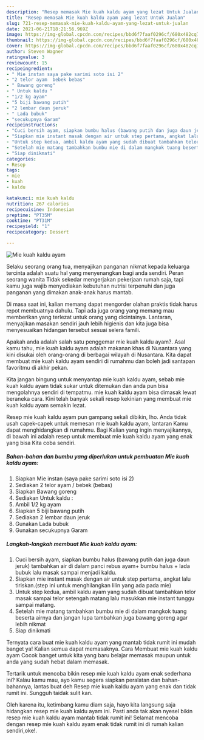 ```yaml
---
description: "Resep memasak Mie kuah kaldu ayam yang lezat Untuk Jualan"
title: "Resep memasak Mie kuah kaldu ayam yang lezat Untuk Jualan"
slug: 721-resep-memasak-mie-kuah-kaldu-ayam-yang-lezat-untuk-jualan
date: 2021-06-21T18:21:56.969Z
image: https://img-global.cpcdn.com/recipes/bbd6f7faaf0296cf/680x482cq70/mie-kuah-kaldu-ayam-foto-resep-utama.jpg
thumbnail: https://img-global.cpcdn.com/recipes/bbd6f7faaf0296cf/680x482cq70/mie-kuah-kaldu-ayam-foto-resep-utama.jpg
cover: https://img-global.cpcdn.com/recipes/bbd6f7faaf0296cf/680x482cq70/mie-kuah-kaldu-ayam-foto-resep-utama.jpg
author: Steven Wagner
ratingvalue: 3
reviewcount: 15
recipeingredient:
- " Mie instan saya pake sarimi soto isi 2"
- "2 telor ayam  bebek bebas"
- " Bawang goreng"
- " Untuk kaldu "
- "1/2 kg ayam"
- "5 biji bawang putih"
- "2 lembar daun jeruk"
- " Lada bubuk"
- "secukupnya Garam"
recipeinstructions:
- "Cuci bersih ayam, siapkan bumbu halus (bawang putih dan juga daun jeruk) tambahkan air di dalam panci rebus ayam+ bumbu halus + lada bubuk lalu masak sampai menjadi kaldu."
- "Siapkan mie instant masak dengan air untuk step pertama, angkat lalu tiriskan.(step ini untuk menghilangkan lilin yang ada pada mie)"
- "Untuk step kedua, ambil kaldu ayam yang sudah dibuat tambahkan telor masak sampai telor setengah matang lalu masukkan mie instant tunggu sampai matang."
- "Setelah mie matang tambahkan bumbu mie di dalam mangkok tuang beserta airnya dan jangan lupa tambahkan juga bawang goreng agar lebih nikmat"
- "Siap dinikmati"
categories:
- Resep
tags:
- mie
- kuah
- kaldu

katakunci: mie kuah kaldu 
nutrition: 267 calories
recipecuisine: Indonesian
preptime: "PT35M"
cooktime: "PT31M"
recipeyield: "1"
recipecategory: Dessert

---
```



![Mie kuah kaldu ayam](https://img-global.cpcdn.com/recipes/bbd6f7faaf0296cf/680x482cq70/mie-kuah-kaldu-ayam-foto-resep-utama.jpg)

Selaku seorang orang tua, menyajikan panganan nikmat kepada keluarga tercinta adalah suatu hal yang menyenangkan bagi anda sendiri. Peran seorang  wanita Tidak sekedar mengerjakan pekerjaan rumah saja, tapi kamu juga wajib menyediakan kebutuhan nutrisi terpenuhi dan juga panganan yang dimakan anak-anak harus mantab.

Di masa  saat ini, kalian memang dapat mengorder olahan praktis tidak harus repot membuatnya dahulu. Tapi ada juga orang yang memang mau memberikan yang terlezat untuk orang yang dicintainya. Lantaran, menyajikan masakan sendiri jauh lebih higienis dan kita juga bisa menyesuaikan hidangan tersebut sesuai selera famili. 



Apakah anda adalah salah satu penggemar mie kuah kaldu ayam?. Asal kamu tahu, mie kuah kaldu ayam adalah makanan khas di Nusantara yang kini disukai oleh orang-orang di berbagai wilayah di Nusantara. Kita dapat membuat mie kuah kaldu ayam sendiri di rumahmu dan boleh jadi santapan favoritmu di akhir pekan.

Kita jangan bingung untuk menyantap mie kuah kaldu ayam, sebab mie kuah kaldu ayam tidak sukar untuk ditemukan dan anda pun bisa mengolahnya sendiri di tempatmu. mie kuah kaldu ayam bisa dimasak lewat beraneka cara. Kini telah banyak sekali resep kekinian yang membuat mie kuah kaldu ayam semakin lezat.

Resep mie kuah kaldu ayam pun gampang sekali dibikin, lho. Anda tidak usah capek-capek untuk memesan mie kuah kaldu ayam, lantaran Kamu dapat menghidangkan di rumahmu. Bagi Kalian yang ingin menyajikannya, di bawah ini adalah resep untuk membuat mie kuah kaldu ayam yang enak yang bisa Kita coba sendiri.

<!--inarticleads1-->

##### Bahan-bahan dan bumbu yang diperlukan untuk pembuatan Mie kuah kaldu ayam:

1. Siapkan  Mie instan (saya pake sarimi soto isi 2)
1. Sediakan 2 telor ayam / bebek (bebas)
1. Siapkan  Bawang goreng
1. Sediakan  Untuk kaldu :
1. Ambil 1/2 kg ayam
1. Siapkan 5 biji bawang putih
1. Sediakan 2 lembar daun jeruk
1. Gunakan  Lada bubuk
1. Gunakan secukupnya Garam




<!--inarticleads2-->

##### Langkah-langkah membuat Mie kuah kaldu ayam:

1. Cuci bersih ayam, siapkan bumbu halus (bawang putih dan juga daun jeruk) tambahkan air di dalam panci rebus ayam+ bumbu halus + lada bubuk lalu masak sampai menjadi kaldu.
1. Siapkan mie instant masak dengan air untuk step pertama, angkat lalu tiriskan.(step ini untuk menghilangkan lilin yang ada pada mie)
1. Untuk step kedua, ambil kaldu ayam yang sudah dibuat tambahkan telor masak sampai telor setengah matang lalu masukkan mie instant tunggu sampai matang.
1. Setelah mie matang tambahkan bumbu mie di dalam mangkok tuang beserta airnya dan jangan lupa tambahkan juga bawang goreng agar lebih nikmat
1. Siap dinikmati




Ternyata cara buat mie kuah kaldu ayam yang mantab tidak rumit ini mudah banget ya! Kalian semua dapat memasaknya. Cara Membuat mie kuah kaldu ayam Cocok banget untuk kita yang baru belajar memasak maupun untuk anda yang sudah hebat dalam memasak.

Tertarik untuk mencoba bikin resep mie kuah kaldu ayam enak sederhana ini? Kalau kamu mau, ayo kamu segera siapkan peralatan dan bahan-bahannya, lantas buat deh Resep mie kuah kaldu ayam yang enak dan tidak rumit ini. Sungguh taidak sulit kan. 

Oleh karena itu, ketimbang kamu diam saja, hayo kita langsung saja hidangkan resep mie kuah kaldu ayam ini. Pasti anda tak akan nyesel bikin resep mie kuah kaldu ayam mantab tidak rumit ini! Selamat mencoba dengan resep mie kuah kaldu ayam enak tidak rumit ini di rumah kalian sendiri,oke!.

